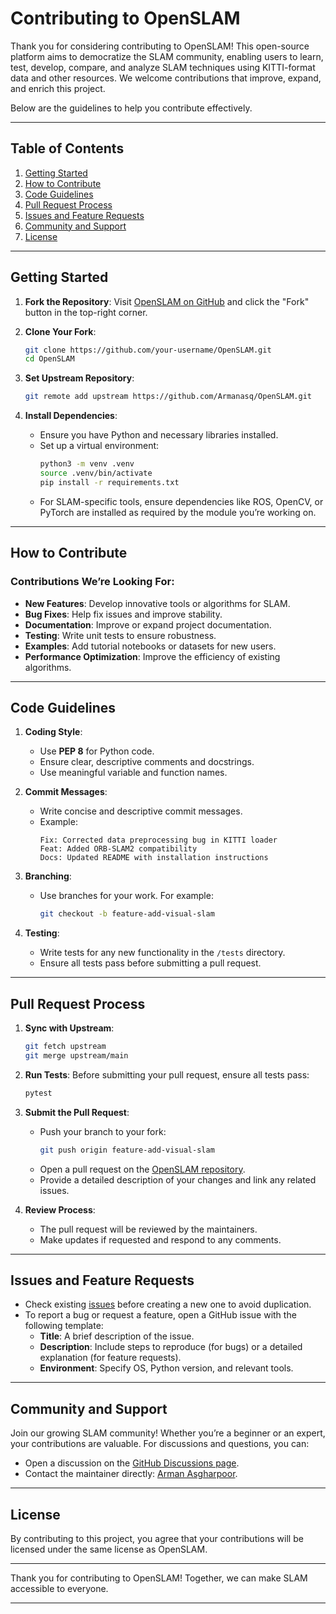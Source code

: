 # Contributing to OpenSLAM

Thank you for considering contributing to OpenSLAM! This open-source platform aims to democratize the SLAM community, enabling users to learn, test, develop, compare, and analyze SLAM techniques using KITTI-format data and other resources. We welcome contributions that improve, expand, and enrich this project.

Below are the guidelines to help you contribute effectively.

---

## Table of Contents
1. [Getting Started](#getting-started)
2. [How to Contribute](#how-to-contribute)
3. [Code Guidelines](#code-guidelines)
4. [Pull Request Process](#pull-request-process)
5. [Issues and Feature Requests](#issues-and-feature-requests)
6. [Community and Support](#community-and-support)
7. [License](#license)

---

## Getting Started

1. **Fork the Repository**: Visit [OpenSLAM on GitHub](https://github.com/Armanasq/OpenSLAM/) and click the "Fork" button in the top-right corner.
2. **Clone Your Fork**:
   ```bash
   git clone https://github.com/your-username/OpenSLAM.git
   cd OpenSLAM
   ```
3. **Set Upstream Repository**:
   ```bash
   git remote add upstream https://github.com/Armanasq/OpenSLAM.git
   ```

4. **Install Dependencies**:
   - Ensure you have Python and necessary libraries installed.
   - Set up a virtual environment:
     ```bash
     python3 -m venv .venv
     source .venv/bin/activate
     pip install -r requirements.txt
     ```
   - For SLAM-specific tools, ensure dependencies like ROS, OpenCV, or PyTorch are installed as required by the module you’re working on.

---

## How to Contribute

### Contributions We’re Looking For:
- **New Features**: Develop innovative tools or algorithms for SLAM.
- **Bug Fixes**: Help fix issues and improve stability.
- **Documentation**: Improve or expand project documentation.
- **Testing**: Write unit tests to ensure robustness.
- **Examples**: Add tutorial notebooks or datasets for new users.
- **Performance Optimization**: Improve the efficiency of existing algorithms.

---

## Code Guidelines

1. **Coding Style**:
   - Use **PEP 8** for Python code.
   - Ensure clear, descriptive comments and docstrings.
   - Use meaningful variable and function names.

2. **Commit Messages**:
   - Write concise and descriptive commit messages.
   - Example:
     ```
     Fix: Corrected data preprocessing bug in KITTI loader
     Feat: Added ORB-SLAM2 compatibility
     Docs: Updated README with installation instructions
     ```

3. **Branching**:
   - Use branches for your work. For example:
     ```bash
     git checkout -b feature-add-visual-slam
     ```

4. **Testing**:
   - Write tests for any new functionality in the `/tests` directory.
   - Ensure all tests pass before submitting a pull request.

---

## Pull Request Process

1. **Sync with Upstream**:
   ```bash
   git fetch upstream
   git merge upstream/main
   ```

2. **Run Tests**:
   Before submitting your pull request, ensure all tests pass:
   ```bash
   pytest
   ```

3. **Submit the Pull Request**:
   - Push your branch to your fork:
     ```bash
     git push origin feature-add-visual-slam
     ```
   - Open a pull request on the [OpenSLAM repository](https://github.com/Armanasq/OpenSLAM/).
   - Provide a detailed description of your changes and link any related issues.

4. **Review Process**:
   - The pull request will be reviewed by the maintainers.
   - Make updates if requested and respond to any comments.

---

## Issues and Feature Requests

- Check existing [issues](https://github.com/Armanasq/OpenSLAM/issues) before creating a new one to avoid duplication.
- To report a bug or request a feature, open a GitHub issue with the following template:
  - **Title**: A brief description of the issue.
  - **Description**: Include steps to reproduce (for bugs) or a detailed explanation (for feature requests).
  - **Environment**: Specify OS, Python version, and relevant tools.

---

## Community and Support

Join our growing SLAM community! Whether you’re a beginner or an expert, your contributions are valuable. For discussions and questions, you can:
- Open a discussion on the [GitHub Discussions page](https://github.com/Armanasq/OpenSLAM/discussions).
- Contact the maintainer directly: [Arman Asgharpoor](mailto:arman@example.com).

---

## License

By contributing to this project, you agree that your contributions will be licensed under the same license as OpenSLAM.

---

Thank you for contributing to OpenSLAM! Together, we can make SLAM accessible to everyone.

--- 

